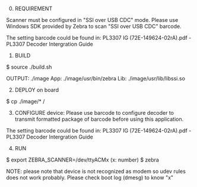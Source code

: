 0. REQUIREMENT

Scanner must be configured in "SSI over USB CDC" mode.
Please use Windows SDK provided by Zebra to scan "SSI over USB CDC" barcode.

The setting barcode could be found in:
PL3307 IG (72E-149624-02rA).pdf - PL3307 Decoder Intergration Guide  

1. BUILD

$ source ./build.sh

OUTPUT: ./image
	App: ./image/usr/bin/zebra
	Lib: ./image/usr/lib/libssi.so

2. DEPLOY on board

$ cp ./image/* <Board rootfs>/

3. CONFIGURE device:
Please use barcode to configure decoder to transmit formatted package of barcode before using this application.

The setting barcode could be found in:
PL3307 IG (72E-149624-02rA).pdf - PL3307 Decoder Intergration Guide

4. RUN

$ export ZEBRA_SCANNER=/dev/ttyACMx (x: number)
$ zebra

NOTE: please note that device is not recognized as modem so udev rules does not work probably. Please check boot log (dmesg) to know "x"

